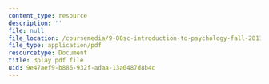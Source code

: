 ```yaml
---
content_type: resource
description: ''
file: null
file_location: /coursemedia/9-00sc-introduction-to-psychology-fall-2011/9e47aef9b886932fadaa13a0487d8b4c_QvK6YdFKMY8.pdf
file_type: application/pdf
resourcetype: Document
title: 3play pdf file
uid: 9e47aef9-b886-932f-adaa-13a0487d8b4c
---
```

